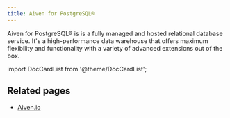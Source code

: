 ```yaml
---
title: Aiven for PostgreSQL®
---
```


Aiven for PostgreSQL® is is a fully managed and hosted relational
database service. It's a high-performance data warehouse that offers
maximum flexibility and functionality with a variety of advanced
extensions out of the box.

import DocCardList from '@theme/DocCardList';

<DocCardList />

<!-- vale off -->
## Related pages
<!-- vale on -->

- [Aiven.io](https://aiven.io/postgresql)
